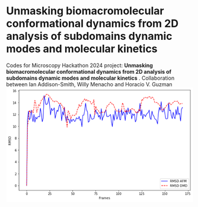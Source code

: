 # Unmasking biomacromolecular conformational dynamics from 2D analysis of subdomains dynamic modes and molecular kinetics

Codes for Microscopy Hackathon 2024 project: **Unmasking biomacromolecular conformational dynamics from 2D analysis of subdomains dynamic modes and molecular kinetics** . Collaboration between Ian Addison-Smith, Willy Menacho and Horacio V. Guzman
<img src="https://github.com/iaddison-smith/afm_md_dmd/blob/main/plots/RMSD_AFM_DMD.png" alt="drawing" width="600"/>
